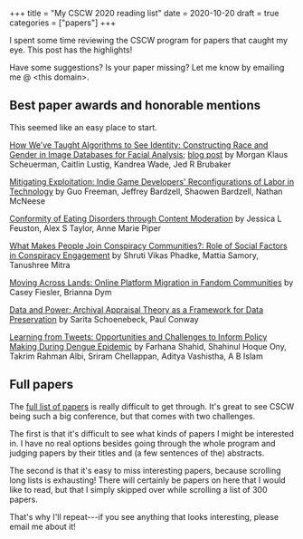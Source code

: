 +++
title = "My CSCW 2020 reading list"
date = 2020-10-20
draft = true
categories = ["papers"]
+++

I spent some time reviewing the CSCW program for papers that caught my eye. This post has the highlights!

<!--more-->

Have some suggestions? Is your paper missing? Let me know by emailing me @ \<this domain>.


## Best paper awards and honorable mentions
This seemed like an easy place to start.

[How We’ve Taught Algorithms to See Identity: Constructing Race and Gender in Image Databases for Facial Analysis](https://dl.acm.org/doi/10.1145/3392866); [blog post](https://medium.com/@morganklausscheuerman/how-weve-taught-algorithms-to-see-identity-a34e2b731dcc) by Morgan Klaus Scheuerman, Caitlin Lustig, Kandrea Wade, Jed R Brubaker

[Mitigating Exploitation: Indie Game Developers' Reconfigurations of Labor in Technology](https://dl.acm.org/doi/10.1145/3392864) by Guo Freeman, Jeffrey Bardzell, Shaowen Bardzell, Nathan McNeese

[Conformity of Eating Disorders through Content Moderation](https://dl.acm.org/doi/abs/10.1145/3392845) by Jessica L Feuston, Alex S Taylor, Anne Marie Piper

[What Makes People Join Conspiracy Communities?: Role of Social Factors in Conspiracy Engagement](https://arxiv.org/abs/2009.04527) by Shruti Vikas Phadke, Mattia Samory, Tanushree Mitra

[Moving Across Lands: Online Platform Migration in Fandom Communities](https://dl.acm.org/doi/10.1145/3392847) by Casey Fiesler, Brianna Dym

[Data and Power: Archival Appraisal Theory as a Framework for Data Preservation](https://dl.acm.org/doi/abs/10.1145/3415233) by Sarita Schoenebeck, Paul Conway

[Learning from Tweets: Opportunities and Challenges to Inform Policy Making During Dengue Epidemic](https://dl.acm.org/doi/10.1145/3392875) by Farhana Shahid, Shahinul Hoque Ony, Takrim Rahman Albi, Sriram Chellappan, Aditya Vashistha, A B Islam


## Full papers
The [full list of papers](https://programs.sigchi.org/cscw/2020/index?isScrollLoadNeeded=true) is really difficult to get through. It's great to see CSCW being such a big conference, but that comes with two challenges.

The first is that it's difficult to see what kinds of papers I might be interested in. I have no real options besides going through the whole program and judging papers by their titles and (a few sentences of the) abstracts.

The second is that it's easy to miss interesting papers, because scrolling long lists is exhausting! There will certainly be papers on here that I would like to read, but that I simply skipped over while scrolling a list of 300 papers.

That's why I'll repeat---if you see anything that looks interesting, please email me about it!



